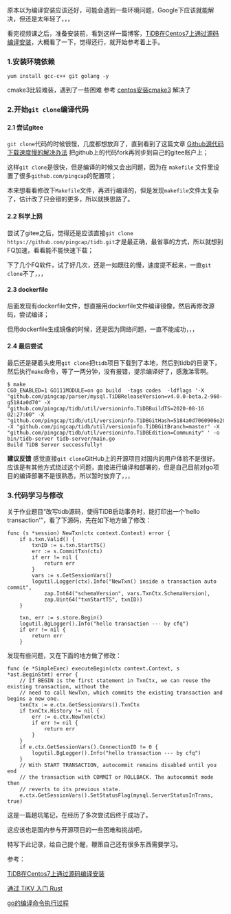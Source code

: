 原本以为编译安装应该还好，可能会遇到一些环境问题，Google下应该就能解决，但还是太年轻了，，，

看完视频课之后，准备安装前，看到这样一篇博客，[TiDB在Centos7上通过源码编译安装](https://blog.csdn.net/feinifi/article/details/79657502)，大概看了一下，觉得还行，就开始参考着上手。


### 1.安装环境依赖
```
yum install gcc-c++ git golang -y
```
cmake3比较难装，遇到了一些困难
参考 [centos安装cmake3](https://blog.csdn.net/Imagine_Dragon/article/details/78398600) 解决了

### 2.开始```git clone```编译代码
#### 2.1 尝试gitee
```git clone```代码的时候很慢，几度都想放弃了，直到看到了这篇文章 [Github源代码下载速度慢的解决办法](https://zhuanlan.zhihu.com/p/102409790) 把github上的代码fork再同步到自己的gitee账户上；

这样```git clone```是很快，但是编译的时候又会出问题，因为在 ```makefile``` 文件里设置了很多```github.com/pingcap```的配置项；

本来想看看修改下```Makefile```文件，再进行编译的，但是发现```makefile```文件太复杂了，估计改了只会错的更多，所以就换思路了。

#### 2.2 科学上网
尝试了gitee之后，觉得还是应该直接```git clone https://github.com/pingcap/tidb.git```才是最正确，最省事的方式，所以就想到FQ加速，看看能不能快速下载；

下了几个FQ软件，试了好几次，还是一如既往的慢，速度提不起来，一直```git clone```不了，，，

#### 2.3 dockerfile
后面发现有dockerfile文件，想直接用dockerfile文件编译镜像，然后再修改源码，尝试编译；

但用dockerfile生成镜像的时候，还是因为网络问题，一直不能成功，，，

#### 2.4 最后尝试
最后还是硬着头皮用```git clone```把```tidb```项目下载到了本地，然后到tidb的目录下，然后执行```make```命令，等了一两分钟，没有报错，提示编译好了，感激涕零啊。
```
$ make
CGO_ENABLED=1 GO111MODULE=on go build  -tags codes  -ldflags '-X "github.com/pingcap/parser/mysql.TiDBReleaseVersion=v4.0.0-beta.2-960-g5184a0d70" -X "github.com/pingcap/tidb/util/versioninfo.TiDBBuildTS=2020-08-16 02:27:00" -X "github.com/pingcap/tidb/util/versioninfo.TiDBGitHash=5184a0d7060906e2022d18f11532f119f5df3f39" -X "github.com/pingcap/tidb/util/versioninfo.TiDBGitBranch=master" -X "github.com/pingcap/tidb/util/versioninfo.TiDBEdition=Community" ' -o bin/tidb-server tidb-server/main.go
Build TiDB Server successfully!
```

**建议反馈**
感觉直接```git clone```GitHub上的开源项目对国内的用户体验不是很好。应该是有其他方式绕过这个问题，直接进行编译和部署的，但是自己目前对go项目的编译部署不是很熟悉，所以暂时放弃了，，，

### 3.代码学习与修改
关于作业题目“改写tidb源码，使得TiDB启动事务时，能打印出一个‘hello transaction’”，看了下源码，先在如下地方做了修改：
```
func (s *session) NewTxn(ctx context.Context) error {
	if s.txn.Valid() {
		txnID := s.txn.StartTS()
		err := s.CommitTxn(ctx)
		if err != nil {
			return err
		}
		vars := s.GetSessionVars()
		logutil.Logger(ctx).Info("NewTxn() inside a transaction auto commit",
			zap.Int64("schemaVersion", vars.TxnCtx.SchemaVersion),
			zap.Uint64("txnStartTS", txnID))
	}

	txn, err := s.store.Begin()
	logutil.BgLogger().Info("hello transaction --- by cfq")
	if err != nil {
		return err
	}
```
发现有些问题，又在下面的地方做了修改：
```
func (e *SimpleExec) executeBegin(ctx context.Context, s *ast.BeginStmt) error {
	// If BEGIN is the first statement in TxnCtx, we can reuse the existing transaction, without the
	// need to call NewTxn, which commits the existing transaction and begins a new one.
	txnCtx := e.ctx.GetSessionVars().TxnCtx
	if txnCtx.History != nil {
		err := e.ctx.NewTxn(ctx)
		if err != nil {
			return err
		}
	}
	if e.ctx.GetSessionVars().ConnectionID != 0 {
		logutil.BgLogger().Info("hello transaction --- by cfq")
	}
	// With START TRANSACTION, autocommit remains disabled until you end
	// the transaction with COMMIT or ROLLBACK. The autocommit mode then
	// reverts to its previous state.
	e.ctx.GetSessionVars().SetStatusFlag(mysql.ServerStatusInTrans, true)
```


这是一篇趟坑笔记，在经历了多次尝试后终于成功了。

这应该也是国内参与开源项目的一些困难和挑战吧，

特写下此记录，给自己提个醒，鞭策自己还有很多东西需要学习。


参考：

[TiDB在Centos7上通过源码编译安装](
https://blog.csdn.net/feinifi/article/details/79657502)

[通过 TiKV 入门 Rust](
https://maiyang.me/post/2018-08-02-rust-guide-by-tikv/)

[go的编译命令执行过程](
https://halfrost.com/go_command/)
